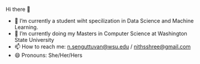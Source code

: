 Hi there 👋

- 🔭 I’m currently a student wiht specilization in Data Science and Machine Learning.
- 🌱 I’m currently doing my Masters in Computer Science at Washington State University
- 📫 How to reach me: n.senguttuvan@wsu.edu / nithsshree@gmail.com
- 😄 Pronouns: She/Her/Hers


